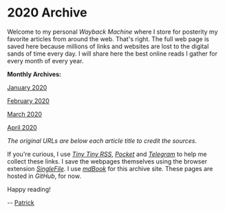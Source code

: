 # 2020 Archive

Welcome to my personal *Wayback Machine* where I store for posterity my favorite articles from around the web. That's right. The full web page is saved here because millions of links and websites are lost to the digital sands of time every day. I will share here the best online reads I gather for every month of every year.

**Monthly Archives:**

[January 2020](./2020/2020-01.md)

[February 2020](./2020/2020-02.md)

[March 2020](./2020/2020-03.md)

[April 2020](./2020/2020-04.md)

*The original URLs are below each article title to credit the sources.*

If you're curious, I use [*Tiny Tiny RSS*](https://tt-rss.org/), [*Pocket*](https://www.getpocket.com/) and [*Telegram*](https://telegram.org/) to help me collect these links. I save the webpages themselves using the browser extension [*SingleFile*](https://github.com/gildas-lormeau/SingleFile/). I use [*mdBook*](https://github.com/rust-lang/mdBook) for this archive site. These pages are hosted in *GitHub*, for now.

Happy reading!

-- [Patrick](https://speak.hopeph.com/patrick)
